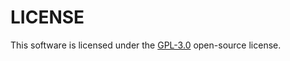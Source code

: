 # LICENSE

This software is licensed under the [GPL-3.0](https://opensource.org/licenses/GPL-3.0) open-source license.


